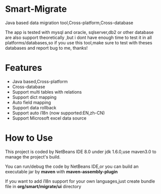 Smart-Migrate
=============

Java based data migration tool,Cross-platform,Cross-database

The app is tested with mysql and oracle, sqlserver,db2 or other database are also support theoretically ,but i dont have enough time
to test it in all platforms/databases,so if you use this tool,make sure to test with theses databases and report bug to me,
thanks!

Features
=============

* Java based,Cross-platform
* Cross-database
* Support multi tables with relations
* Support dict mapping
* Auto field mapping
* Support data rollback
* Support auto i18n (now supported:EN,zh-CN)
* Support Microsoft excel data source


How to Use
=============

This project is coded by NetBeans IDE 8.0 under jdk 1.6.0,use maven3.0 to manage the project's build.

You can run/debug the code by NetBeans IDE,or you can build an executable jar by **maven** with **maven-assembly-plugin**

If you want to add i18n support for your own languages,just create bundle file in **org/smart/migrate/ui** directory
